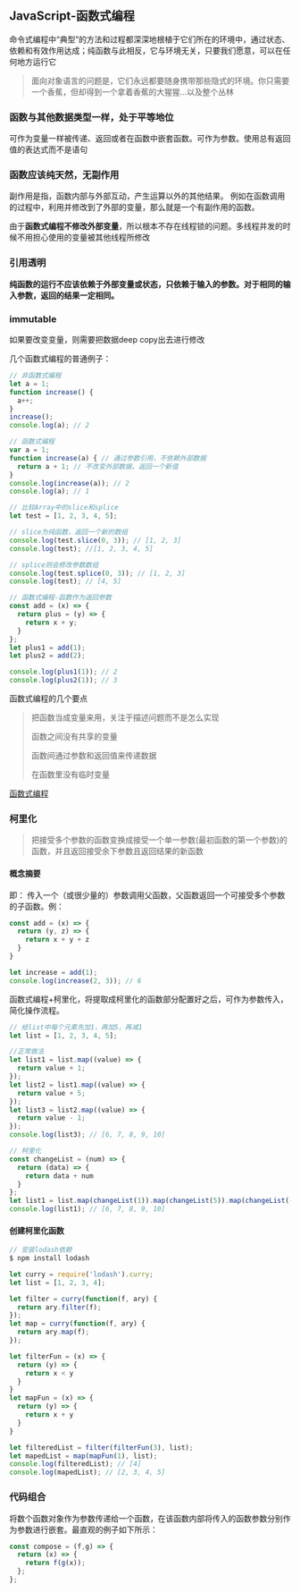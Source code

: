 ## JavaScript-函数式编程

命令式编程中“典型”的方法和过程都深深地根植于它们所在的环境中，通过状态、依赖和有效作用达成；纯函数与此相反，它与环境无关，只要我们愿意，可以在任何地方运行它

> 面向对象语言的问题是，它们永远都要随身携带那些隐式的环境。你只需要一个香蕉，但却得到一个拿着香蕉的大猩猩...以及整个丛林

### 函数与其他数据类型一样，处于平等地位
可作为变量一样被传递、返回或者在函数中嵌套函数。可作为参数。使用总有返回值的表达式而不是语句

### 函数应该纯天然，无副作用
副作用是指，函数内部与外部互动，产生运算以外的其他结果。
例如在函数调用的过程中，利用并修改到了外部的变量，那么就是一个有副作用的函数。

由于**函数式编程不修改外部变量**，所以根本不存在线程锁的问题。多线程并发的时候不用担心使用的变量被其他线程所修改 

### 引用透明
**纯函数的运行不应该依赖于外部变量或状态，只依赖于输入的参数。对于相同的输入参数，返回的结果一定相同。**

### immutable
如果要改变变量，则需要把数据deep copy出去进行修改

几个函数式编程的普通例子：

```javascript
// 非函数式编程
let a = 1;
function increase() {
  a++;
}
increase();
console.log(a); // 2

// 函数式编程
var a = 1;
function increase(a) { // 通过参数引用，不依赖外部数据
  return a + 1; // 不改变外部数据，返回一个新值
}
console.log(increase(a)); // 2
console.log(a); // 1
```

```javascript
// 比较Array中的slice和splice
let test = [1, 2, 3, 4, 5];

// slice为纯函数，返回一个新的数组
console.log(test.slice(0, 3)); // [1, 2, 3]
console.log(test); //[1, 2, 3, 4, 5]

// splice则会修改参数数组
console.log(test.splice(0, 3)); // [1, 2, 3]
console.log(test); // [4, 5]
```

```javascript
// 函数式编程-函数作为返回参数
const add = (x) => {
  return plus = (y) => {
    return x + y;
  }
};
let plus1 = add(1);
let plus2 = add(2);

console.log(plus1(1)); // 2
console.log(plus2(1)); // 3
```
函数式编程的几个要点

> 把函数当成变量来用，关注于描述问题而不是怎么实现
>
> 函数之间没有共享的变量
>
> 函数间通过参数和返回值来传递数据
>
> 在函数里没有临时变量

[函数式编程](http://coolshell.cn/articles/10822.html)

### 柯里化

> 把接受多个参数的函数变换成接受一个单一参数(最初函数的第一个参数)的函数，并且返回接受余下参数且返回结果的新函数

#### 概念摘要

即：
传入一个（或很少量的）参数调用父函数，父函数返回一个可接受多个参数的子函数。例：
```javascript
const add = (x) => {
  return (y, z) => {
    return x + y + z
  }
}

let increase = add(1);
console.log(increase(2, 3)); // 6
```

函数式编程+柯里化，将提取成柯里化的函数部分配置好之后，可作为参数传入，简化操作流程。
```javascript
// 给list中每个元素先加1，再加5，再减1
let list = [1, 2, 3, 4, 5];

//正常做法
let list1 = list.map((value) => {
  return value + 1;
});
let list2 = list1.map((value) => {
  return value + 5;
});
let list3 = list2.map((value) => {
  return value - 1;
});
console.log(list3); // [6, 7, 8, 9, 10]

// 柯里化
const changeList = (num) => {
  return (data) => {
    return data + num
  }
};
let list1 = list.map(changeList(1)).map(changeList(5)).map(changeList(-1));
console.log(list1); // [6, 7, 8, 9, 10]
```

#### 创建柯里化函数

```javascript
// 安装lodash依赖
$ npm install lodash

let curry = require('lodash').curry;
let list = [1, 2, 3, 4];

let filter = curry(function(f, ary) {
  return ary.filter(f);
});
let map = curry(function(f, ary) {
  return ary.map(f);
});

let filterFun = (x) => {
  return (y) => {
    return x < y
  }
}
let mapFun = (x) => {
  return (y) => {
    return x + y
  }
}

let filteredList = filter(filterFun(3), list);
let mapedList = map(mapFun(1), list);
console.log(filteredList); // [4]
console.log(mapedList); // [2, 3, 4, 5]
```

### 代码组合

将数个函数对象作为参数传递给一个函数，在该函数内部将传入的函数参数分别作为参数进行嵌套。最直观的例子如下所示：
```javascript
const compose = (f,g) => {
  return (x) => {
    return f(g(x));
  };
};
```
